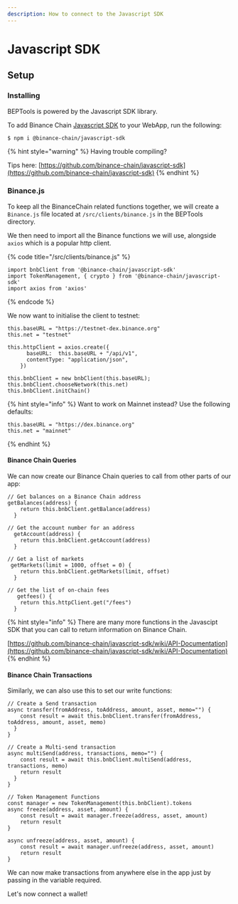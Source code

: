 ```yaml
---
description: How to connect to the Javascript SDK
---
```


# Javascript SDK

## Setup

### Installing

BEPTools is powered by the Javascript SDK library. 

To add Binance Chain [Javascript SDK](https://github.com/binance-chain/javascript-sdk) to your WebApp, run the following:

```
$ npm i @binance-chain/javascript-sdk
```

{% hint style="warning" %}
Having trouble compiling?

Tips here: [https://github.com/binance-chain/javascript-sdk](https://github.com/binance-chain/javascript-sdk)
{% endhint %}

### Binance.js

To keep all the BinanceChain related functions together, we will create a `Binance.js` file located at `/src/clients/binance.js` in the BEPTools directory. 

We then need to import all the Binance functions we will use, alongside `axios` which is a popular http client. 

{% code title="/src/clients/binance.js" %}
```text
import bnbClient from '@binance-chain/javascript-sdk'
import TokenManagement, { crypto } from '@binance-chain/javascript-sdk'
import axios from 'axios'
```
{% endcode %}

We now want to initialise the client to testnet:

```text
this.baseURL = "https://testnet-dex.binance.org"
this.net = "testnet"

this.httpClient = axios.create({
      baseURL:  this.baseURL + "/api/v1",
      contentType: "application/json",
    })

this.bnbClient = new bnbClient(this.baseURL);
this.bnbClient.chooseNetwork(this.net)
this.bnbClient.initChain()
```

{% hint style="info" %}
Want to work on Mainnet instead? Use the following defaults:

```text
this.baseURL = "https://dex.binance.org"
this.net = "mainnet"
```
{% endhint %}

#### Binance Chain Queries

We can now create our Binance Chain queries to call from other parts of our app:

```text
// Get balances on a Binance Chain address
getBalances(address) {
    return this.bnbClient.getBalance(address)
  }

// Get the account number for an address
  getAccount(address) {
    return this.bnbClient.getAccount(address)
  }

// Get a list of markets
 getMarkets(limit = 1000, offset = 0) {
    return this.bnbClient.getMarkets(limit, offset)
  }
 
// Get the list of on-chain fees 
   getfees() {
    return this.httpClient.get("/fees")
  }
```

{% hint style="info" %}
There are many more functions in the Javascipt SDK that you can call to return information on Binance Chain.   
  
[https://github.com/binance-chain/javascript-sdk/wiki/API-Documentation](https://github.com/binance-chain/javascript-sdk/wiki/API-Documentation)
{% endhint %}

#### Binance Chain Transactions

Similarly, we can also use this to set our write functions:

```text
// Create a Send transaction
async transfer(fromAddress, toAddress, amount, asset, memo="") {
    const result = await this.bnbClient.transfer(fromAddress, toAddress, amount, asset, memo)
  }
}

// Create a Multi-send transaction
async multiSend(address, transactions, memo="") {
    const result = await this.bnbClient.multiSend(address, transactions, memo)
    return result
  }
}

// Token Management Functions
const manager = new TokenManagement(this.bnbClient).tokens
async freeze(address, asset, amount) {
    const result = await manager.freeze(address, asset, amount)
    return result
}

async unfreeze(address, asset, amount) {
    const result = await manager.unfreeze(address, asset, amount)
    return result
}

```

We can now make transactions from anywhere else in the app just by passing in the variable required. 

Let's now connect a wallet!

